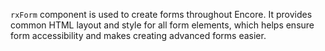 `rxForm` component is used to create forms throughout Encore.  It provides common HTML layout and style for all form
elements, which helps ensure form accessibility and makes creating advanced forms easier.

